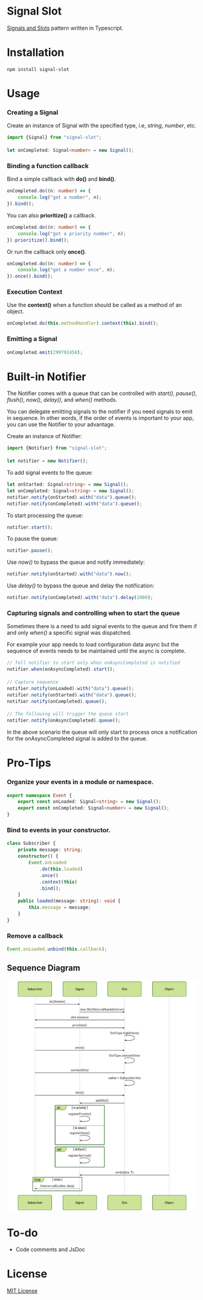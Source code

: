 
# Signal Slot

[Signals and Slots](https://en.wikipedia.org/wiki/Signals_and_slots) pattern written in Typescript.

# Installation

```
npm install signal-slot
```

# Usage

### Creating a Signal

Create an instance of Signal with the specified type, i.e, _string_, _number_, etc.

```typescript
import {Signal} from "signal-slot";

let onCompleted: Signal<number> = new Signal();
```

### Binding a function callback

Bind a simple callback with **do()** and **bind()**.

```typescript
onCompleted.do((n: number) => {
	console.log("got a number", n);
}).bind();
```

You can also **prioritize()** a callback.

```typescript
onCompleted.do((n: number) => {
	console.log("got a priority number", n);
}).prioritize().bind();
```

Or run the callback only **once()**.

```typescript
onCompleted.do((n: number) => {
	console.log("got a number once", n);
}).once().bind();
```

### Execution Context

Use the **context()** when a function should be called as a method of an object.

```typescript
onCompleted.do(this.methodHandler).context(this).bind();
```

### Emitting a Signal

```typescript
onCompleted.emit(299792458);
```
# Built-in Notifier
The Notifier comes with a queue that can be controlled with _start()_, _pause()_, _flush()_, _now()_, _delay()_, and _when()_ methods.

You can delegate emitting signals to the notifier if you need signals to emit in sequence. In other words, if the order of events is important to your app, you can use the Notifier to your advantage.

Create an instance of Notifier:
```typescript
import {Notifier} from "signal-slot";

let notifier = new Notifier();
```
To add signal events to the queue:
```typescript
let onStarted: Signal<string> = new Signal();
let onCompleted: Signal<string> = new Signal();
notifier.notify(onStarted).with("data").queue();
notifier.notify(onCompleted).with("data").queue();
```
To start processing the queue:
```typescript
notifier.start();
```
To pause the queue:
```typescript
notifier.pause();
```
Use _now()_ to bypass the queue and notify immediately:
```typescript
notifier.notify(onStarted).with("data").now();
```
Use _delay()_ to bypass the queue and delay the notification:
```typescript
notifier.notify(onCompleted).with("data").delay(1000);
```
### Capturing signals and controlling when to start the queue
Sometimes there is a need to add signal events to the queue and fire them if and only _when()_ a specific signal was dispatched.

For example your app needs to load configuration data async but the sequence of events needs to be maintained until the async is complete.

```typescript
// Tell notifier to start only when onAsyncCompleted is notified
notifier.when(onAsyncCompleted).start();

// Capture sequence
notifier.notify(onLoaded).with("data").queue();
notifier.notify(onStarted).with("data").queue();
notifier.notify(onCompleted).queue();

// The following will trigger the queue start
notifier.notify(onAsyncCompleted).queue();
```
In the above scenario the queue will only start to process once a notification for the onAsyncCompleted signal is added to the queue.

# Pro-Tips

### Organize your events in a module or namespace.

```typescript
export namespace Event {
	export const onLoaded: Signal<string> = new Signal();
	export const onCompleted: Signal<number> = new Signal();
}
```

### Bind to events in your constructor.

```typescript
class Subscriber {
	private message: string;
	constructor() {
		Event.onLoaded
			.do(this.loaded)
			.once()
			.context(this)
			.bind();
	}
	public loaded(message: string): void {
		this.message = message;
	}
}
```

### Remove a callback

```typescript
Event.onLoaded.unbind(this.callback);
```

## Sequence Diagram

![Diagram](sequence-diagram.svg)

# To-do

- Code comments and JsDoc

# License

[MIT License](https://raw.githubusercontent.com/rgr-myrg/signal-slot/master/LICENSE)
